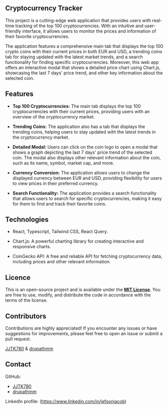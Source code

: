 ## Cryptocurrency Tracker

This project is a cutting-edge web application that provides users with real-time tracking of the top 100 cryptocurrencies. With an intuitive and user-friendly interface, it allows users to monitor the prices and information of their favorite cryptocurrencies.

The application features a comprehensive main tab that displays the top 100 crypto coins with their current prices in both EUR and USD, a trending coins tab for staying updated with the latest market trends, and a search functionality for finding specific cryptocurrencies. Moreover, this web app offers an interactive modal that shows a detailed price chart using Chart.js, showcasing the last 7 days' price trend, and other key information about the selected coin.

## Features

- **Top 100 Cryptocurrencies:** The main tab displays the top 100 cryptocurrencies with their current prices, providing users with an overview of the cryptocurrency market.

- **Trending Coins:** The application also has a tab that displays the trending coins, helping users to stay updated with the latest trends in the cryptocurrency market.

- **Detailed Modal:** Users can click on the coin logo to open a modal that shows a graph depicting the last 7 days' price trend of the selected coin. The modal also displays other relevant information about the coin, such as its name, symbol, market cap, and more.

- **Currency Conversion:** The application allows users to change the displayed currency between EUR and USD, providing flexibility for users to view prices in their preferred currency.

- **Search Functionality:** The application provides a search functionality that allows users to search for specific cryptocurrencies, making it easy for them to find and track their favorite coins.

## Technologies

- React, Typescript, Tailwind CSS, React Query.

- Chart.js: A powerful charting library for creating interactive and responsive charts.

- CoinGecko API: A free and reliable API for fetching cryptocurrency data, including prices and other relevant information.

## Licence

This is an open-source project and is available under the [**MIT License**](LICENSE). You are free to use, modify, and distribute the code in accordance with the terms of the license.

## Contributors

Contributions are highly appreciated! If you encounter any issues or have suggestions for improvements, please feel free to open an issue or submit a pull request.

[JJTK780](https://github.com/JJTK780) & [drupathmm](https://github.com/drupathmm)

## Contact

GitHub:

- [JJTK780](https://github.com/JJTK780)
- [drupathmm](https://github.com/drupathmm)

LinkedIn profile: (https://www.linkedin.com/in/jefsonjacob)
